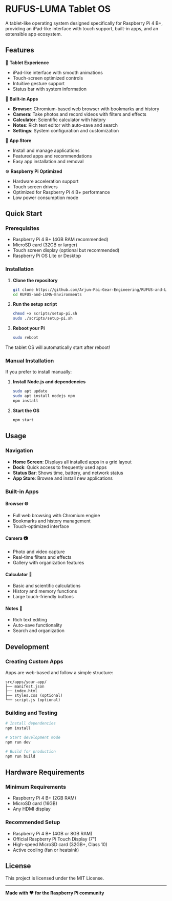 # RUFUS-LUMA Tablet OS

A tablet-like operating system designed specifically for Raspberry Pi 4 B+, providing an iPad-like interface with touch support, built-in apps, and an extensible app ecosystem.

## Features

🎯 **Tablet Experience**
- iPad-like interface with smooth animations
- Touch-screen optimized controls
- Intuitive gesture support
- Status bar with system information

🚀 **Built-in Apps**
- **Browser**: Chromium-based web browser with bookmarks and history
- **Camera**: Take photos and record videos with filters and effects
- **Calculator**: Scientific calculator with history
- **Notes**: Rich text editor with auto-save and search
- **Settings**: System configuration and customization

📱 **App Store**
- Install and manage applications
- Featured apps and recommendations
- Easy app installation and removal

⚙️ **Raspberry Pi Optimized**
- Hardware acceleration support
- Touch screen drivers
- Optimized for Raspberry Pi 4 B+ performance
- Low power consumption mode

## Quick Start

### Prerequisites
- Raspberry Pi 4 B+ (4GB RAM recommended)
- MicroSD card (32GB or larger)
- Touch screen display (optional but recommended)
- Raspberry Pi OS Lite or Desktop

### Installation

1. **Clone the repository**
   ```bash
   git clone https://github.com/Arjun-Pai-Gear-Engineering/RUFUS-and-LUMA-Environments.git
   cd RUFUS-and-LUMA-Environments
   ```

2. **Run the setup script**
   ```bash
   chmod +x scripts/setup-pi.sh
   sudo ./scripts/setup-pi.sh
   ```

3. **Reboot your Pi**
   ```bash
   sudo reboot
   ```

The tablet OS will automatically start after reboot!

### Manual Installation

If you prefer to install manually:

1. **Install Node.js and dependencies**
   ```bash
   sudo apt update
   sudo apt install nodejs npm
   npm install
   ```

2. **Start the OS**
   ```bash
   npm start
   ```

## Usage

### Navigation
- **Home Screen**: Displays all installed apps in a grid layout
- **Dock**: Quick access to frequently used apps
- **Status Bar**: Shows time, battery, and network status
- **App Store**: Browse and install new applications

### Built-in Apps

#### Browser 🌐
- Full web browsing with Chromium engine
- Bookmarks and history management
- Touch-optimized interface

#### Camera 📷
- Photo and video capture
- Real-time filters and effects
- Gallery with organization features

#### Calculator 🔢
- Basic and scientific calculations
- History and memory functions
- Large touch-friendly buttons

#### Notes 📝
- Rich text editing
- Auto-save functionality
- Search and organization

## Development

### Creating Custom Apps

Apps are web-based and follow a simple structure:

```
src/apps/your-app/
├── manifest.json
├── index.html
├── styles.css (optional)
└── script.js (optional)
```

### Building and Testing

```bash
# Install dependencies
npm install

# Start development mode
npm run dev

# Build for production
npm run build
```

## Hardware Requirements

### Minimum Requirements
- Raspberry Pi 4 B+ (2GB RAM)
- MicroSD card (16GB)
- Any HDMI display

### Recommended Setup
- Raspberry Pi 4 B+ (4GB or 8GB RAM)
- Official Raspberry Pi Touch Display (7")
- High-speed MicroSD card (32GB+, Class 10)
- Active cooling (fan or heatsink)

## License

This project is licensed under the MIT License.

---

**Made with ❤️ for the Raspberry Pi community**
